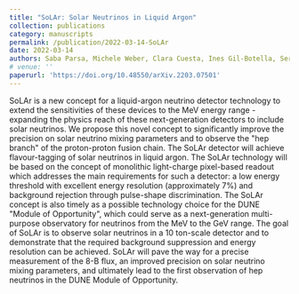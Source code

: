 ```yaml
---
title: "SoLAr: Solar Neutrinos in Liquid Argon"
collection: publications
category: manuscripts
permalink: /publication/2022-03-14-SoLAr
date: 2022-03-14
authors: Saba Parsa, Michele Weber, Clara Cuesta, Ines Gil-Botella, Sergio Manthey, Andrzej M. Szelc, Shirley Weishi Li, Marco Pallavicini, Justin Evans, Roxanne Guenette, David Marsden, Nicola McConkey, Anyssa Navrer-Agasson, **Guilherme Ruiz**, Stefan Soldner-Rembold, Esteban Cristaldo, Andrea Falcone, Maritza Delgado Gonzales, Claudio Gotti, Daniele Guffanti, Gianluigi Pessina, Francesco Terranova, Marta Torti, Francesco Di Capua, Giuliana Fiorillo, John F. Beacom, Francesco Capozzi
# venue: ''
paperurl: 'https://doi.org/10.48550/arXiv.2203.07501'
---
```


SoLAr is a new concept for a liquid-argon neutrino detector technology to extend the sensitivities of these devices to the MeV energy range - expanding the physics reach of these next-generation detectors to include solar neutrinos.
We propose this novel concept to significantly improve the precision on solar neutrino mixing parameters and to observe the "hep branch" of the proton-proton fusion chain. The SoLAr detector will achieve flavour-tagging of solar neutrinos in liquid argon. The SoLAr technology will be based on the concept of monolithic light-charge pixel-based readout which addresses the main requirements for such a detector: a low energy threshold with excellent energy resolution (approximately 7%) and background rejection through pulse-shape discrimination.
The SoLAr concept is also timely as a possible technology choice for the DUNE "Module of Opportunity", which could serve as a next-generation multi-purpose observatory for neutrinos from the MeV to the GeV range. The goal of SoLAr is to observe solar neutrinos in a 10 ton-scale detector and to demonstrate that the required background suppression and energy resolution can be achieved. SoLAr will pave the way for a precise measurement of the 8-B flux, an improved precision on solar neutrino mixing parameters, and ultimately lead to the first observation of hep neutrinos in the DUNE Module of Opportunity.